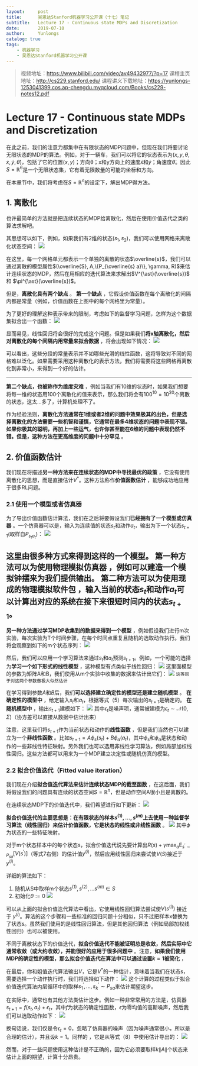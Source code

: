 ```yaml
---
layout:     post
title:      吴恩达Stanford机器学习公开课（十七）笔记
subtitle:   Lecture 17 - Continuous state MDPs and Discretization
date:       2019-07-10
author:     Yunlongs
catalog: true
tags:
    - 机器学习
    - 吴恩达Stanford机器学习公开课
---
```


>视频地址：https://www.bilibili.com/video/av49432977/?p=17
课程主页地址：http://cs229.stanford.edu/
课程讲义下载地址：https://yunlongs-1253041399.cos.ap-chengdu.myqcloud.com/Books/cs229-notes12.pdf


# Lecture 17 - Continuous state MDPs and Discretization

在此之前，我们的注意力都集中在有限状态的MDP问题中，但现在我们将要讨论无限状态的MDP的算法。例如，对于一辆车，我们可以将它的状态表示为$(x, y, \theta, \dot{x}, \dot{y}, \dot{\theta})$，包括了它的位置$(x,y)$；方向θ；x和y方向上的速度$\dot{x}$和$\dot{y}$；角速度$\dot{θ}$。因此$S=\mathbb{R}^{6}$是一个无限状态集，它有着无限数量的可能的坐标和方向。

在本章节中，我们将考虑在$S=\mathbb{R}^{n}$的设定下，解出MDP得方法。

## 1. 离散化
也许最简单的方法就是把连续状态的MDP给离散化，然后在使用价值迭代之类的算法求解吧。

其思想可以如下，例如，如果我们有2维的状态$(s_{1}, s_{2})$，我们可以使用网格来离散化状态空间：
![](https://yunlongs-1253041399.cos.ap-chengdu.myqcloud.com/image/Stanford/lecture-17-1.jpg)

在这里，每一个网格单元都表示一个单独的离散的状态$\overline{s}$，我们可以通过离散的模型属性$(\overline{S}, A,\{P_{\overline{s} a}\}, \gamma, R)$来估计连续状态的MDP，然后在用相应的迭代算法来求解出$V^{\ast}(\overline{s})$ 和 $\pi^{\ast}(\overline{s})$。

但是，**离散化具有两个缺点** 。
**第一个缺点** ，它假设价值函数在每个离散化的间隔内都是常量（例如，价值函数在上图中的每个网格里为常量）。

为了更好的理解这种表示带来的限制，考虑如下的监督学习问题，怎样为这个数据集拟合出一个函数：
![](https://yunlongs-1253041399.cos.ap-chengdu.myqcloud.com/image/Stanford/lecture-17-2.jpg)

显而易见，线性回归将会很好的完成这个问题。但是如果我们**将x轴离散化，然后对离散化的每个间隔内用常量来拟合数据** ，将会出现如下情况：
![](https://yunlongs-1253041399.cos.ap-chengdu.myqcloud.com/image/Stanford/lecture-17-3.jpg)

可以看出，这些分段的常量表示并不如哪些光滑的线性函数，这将导致对不同的网格难以泛化。如果需要采用这种离散化的表示方法，我们将需要将这些网格再离散化到非常小，来得到一个好的估计。

--- 
**第二个缺点，也被称作为维度灾难** ，例如当我们有10维的状态时，如果我们想要将每一维的状态用100个离散化的值来表示，那么我们将会有$100^{10}=10^{20}$个离散的状态，这太...多了，计算机处理不了。

作为经验法则，**离散化方法通常在1维或者2维的问题中效果极其的出色，但是选择离散化的方法需要一些机智和谨慎，它通常在最多4维状态的问题中表现不错。如果你极其的聪明，再加上一些运气，也许你甚至能在6维的问题中表现仍然不错。但是，这种方法在更高维度的问题中十分罕见** 。

## 2. 价值函数估计

我们现在将描述**另一种方法来在连续状态的MDP中寻找最优的政策** ，它没有使用离散化的思想，而是直接估计$V^{*}$。这种方法称作**价值函数估计** ，能够成功地应用于很多RL问题。

### 2.1 使用一个模型或者仿真器
为了导出价值函数估计算法，我们在之后将要假设我们**已经拥有了一个模型或仿真器** 。一个仿真器可以是，输入为连续值的状态$s_t$和动作$a_t$，输出为下一个状态$s_{t+1}$(取样自$P_{s_{t} a_{t}}$)：
![](https://yunlongs-1253041399.cos.ap-chengdu.myqcloud.com/image/Stanford/lecture-17-4.jpg)

这里由很多种方式来得到这样的一个模型。
**第一种方法可以为使用物理模拟仿真器** ，例如可以建造一个模拟钟摆来为我们提供输出。
**第二种方法可以为使用现成的物理模拟软件包** ，输入当前的状态$s_t$和动作$a_t$可以计算出对应的系统在接下来很短时间内的状态$s_{t+1}$。
----

**另一种方法通过学习MDP收集到的数据来得到一个模型** ，例如假设我们进行m次实验，每次实验为T个时间步骤，在每个时间点重复且随机的选取动作执行。我们将会观察到如下的m个状态序列：
![](https://yunlongs-1253041399.cos.ap-chengdu.myqcloud.com/image/Stanford/lecture-17-5.jpg)

然后，我们可以应用一个学习算法来通过$s_t$和$a_t$预测$s_{t+1}$。例如，一个可能的选择为**学习一个如下形式的线性模型** ，这种模型有点类似于线性回归：
![](https://yunlongs-1253041399.cos.ap-chengdu.myqcloud.com/image/Stanford/lecture-17-6.jpg)
这里面模型的参数为矩阵A和B，我们使用从m个实验中收集的数据来估计出它们：
![](https://yunlongs-1253041399.cos.ap-chengdu.myqcloud.com/image/Stanford/lecture-17-7.jpg)
`这等同于对这两个参数做极大似然估计`

在学习得到参数$A$和$B$后，我们**可以选择建立确定性的模型还是建立随机模型** 。
**在确定性的模型中** ，给定输入$s_t$和$a_t$，根据等式（5）每次输出的$s_{t+1}$是确定的。
**在随机模型中** ，输出$s_{t+1}$建模如下：
![](https://yunlongs-1253041399.cos.ap-chengdu.myqcloud.com/image/Stanford/lecture-17-8.jpg)
其中$\epsilon_{t}$是噪声项，通常被建模为$\epsilon_{t} \sim \mathcal{N}(0, \Sigma)$（协方差可以直接从数据中估计出来）

注意，这里我们将$s_{t+1}$作为当前状态和动作的**线性函数** ，但是我们当然也可以建立为一个**非线性函数** 。比如$s_{t+1}=A \phi_{s}(s_{t})+B \phi_{a}(a_{t})$，其中$\phi_{s}$和$\phi_{a}$是状态和动作的一些非线性特征映射。另外我们也可以选用非线性学习算法，例如局部加权线性回归。这些方法都可以用来为一个MDP建立决定性或随机仿真的模型。

### 2.2 拟合价值迭代（Fitted value iteration）

我们现在介绍**拟合值迭代算法来估计连续状态MDP的截至函数** ，在这后面，我们将假设我们的问题具有连续的状态空间$S=\mathbb{R}^{n}$，但是动作空间A很小且是离散的。

在连续状态MDP下的价值迭代中，我们希望进行如下更新：
![](https://yunlongs-1253041399.cos.ap-chengdu.myqcloud.com/image/Stanford/lecture-17-9.jpg)

**拟合价值迭代的主要思想是：在有限状态的样本$s^{(1)}, \ldots, s^{(m)}$上去使用一种监督学习算法（线性回归）来估计价值函数，它是状态的线性或非线性函数** 。
![](https://yunlongs-1253041399.cos.ap-chengdu.myqcloud.com/image/Stanford/lecture-17-10.jpg)
其中$\phi$为状态的一些特征映射。

对于m个状态样本中的每个状态s，拟合价值迭代说先要计算出$R(s)+\gamma \max _{a} \mathrm{E}_{s^{\prime} \sim P_{s a}}[V(s^{\prime})]$（等式7右侧）的估计值$y^{(i)}$，然后应用线性回归来尝试使$V(S)$接近于$y^{(i)}$。

详细的算法如下：
1. 随机从S中取样m个状态$s^{(1)}, s^{(2)}, \ldots s^{(m)} \in S$
2. 初始化$\theta :=0$
![](https://yunlongs-1253041399.cos.ap-chengdu.myqcloud.com/image/Stanford/lecture-17-11.jpg)

可以从上面的拟合价值迭代算法中看出，它使用线性回归算法尝试使$V(s^{(i)})$ 接近于 $y^{(i)}$。算法的这个步骤和一些标准的回归问题十分相似，只不过把样本x替换为了状态s。虽然我们使用的是线性回归算法，但是其他回归算法（例如局部加权线性回归）也可以被使用。

不同于离散状态下的价值迭代，**拟合价值迭代不能被证明总是收敛，然后实际中它通常收敛（或大约收敛），并能很好的应用于很多问题中** 。注意，**如果我们使用MDP的确定性的模型，那么拟合价值迭代在算法中可以通过设置$k=1$被简化** ，

在最后，你和姐值迭代算法输出$V$，它是$V^{*}$的一种估计，意味着当我们在状态s，需要选择一个动作执行时，我们将选择如下动作：
![](https://yunlongs-1253041399.cos.ap-chengdu.myqcloud.com/image/Stanford/lecture-17-12.jpg)
这个计算的过程类似于拟合价值迭代算法内层循环中的取样$s_{1}^{\prime}, \ldots, s_{k}^{\prime} \sim P_{s a}$来估计期望这步。

在实际中，通常也有其他方法类估计这步。例如一种非常常用的方法是，仿真器$s_{t+1} = f(s_{t}, a_{t})+\epsilon_{t}$，其中$f$为状态的确定性函数，$\epsilon$为零均值的高斯噪声，然后我们可以选取动作如下：
![](https://yunlongs-1253041399.cos.ap-chengdu.myqcloud.com/image/Stanford/lecture-17-13.jpg)

换句话说，我们仅是令$\epsilon_{t}=0$，忽略了仿真器的噪声（因为噪声通常很小，所以是合理的估计），并且设$k=1$。同样的 ，它是从等式（8）中使用估计导出的：
![](https://yunlongs-1253041399.cos.ap-chengdu.myqcloud.com/image/Stanford/lecture-17-14.jpg)

然而，对于一些问题使用这种估计是不正确的，因为它必须要取样$k\|A\|$个状态来估计上面的期望，计算十分昂贵。

